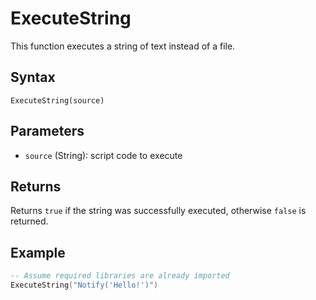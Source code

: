 # ExecuteString

This function executes a string of text instead of a file.

## Syntax

```
ExecuteString(source)
```

## Parameters

- `source` (String): script code to execute

## Returns

Returns `true` if the string was successfully executed, otherwise `false` is returned.

## Example

```lua
-- Assume required libraries are already imported
ExecuteString("Notify('Hello!')")
```